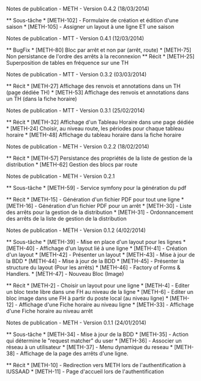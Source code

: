 Notes de publication - METH - Version 0.4.2 (18/03/2014)

** Sous-tâche
    * [METH-102] - Formulaire de création et édition d'une saison
    * [METH-105] - Assigner un layout à une ligne ET une saison

Notes de publication - MTT - Version 0.4.1 (12/03/2014)

** BugFix
    * [METH-80] Bloc par arrêt et non par (arrêt, route)
    * [METH-75] Non persistance de l'ordre des arrêts à la reconnexion
** Récit
    * [METH-25] Superposition de tables en fréquence sur une TH

Notes de publication - MTT - Version 0.3.2 (03/03/2014)

** Récit
    * [METH-27]     Affichage des renvois et annotations dans un TH (page dédiée TH)
    * [METH-53]     Affichage des renvois et annotations dans un TH (dans la fiche horaire)

Notes de publication - MTT - Version 0.3.1 (25/02/2014)

** Récit
    * [METH-32]	    Affichage d'un Tableau Horaire dans une page dédiée
    * [METH-24]	    Choisir, au niveau route, les périodes pour chaque tableau horaire
    * [METH-48]     Affichage du tableau horaire dans la fiche horaire

Notes de publication - METH - Version 0.2.2 (18/02/2014)

** Récit
    * [METH-57]	 Persistance des propriétés de la liste de gestion de la distribution
    * [METH-62]	 Gestion des blocs par route

Notes de publication - METH - Version 0.2.1

** Sous-tâche
    * [METH-59] - Service symfony pour la génération du pdf

** Récit
    * [METH-15] - Génération d'un fichier PDF pour tout une ligne
    * [METH-16] - Génération d'un fichier PDF pour un arrêt
    * [METH-30] - Liste des arrêts pour la gestion de la distribution
    * [METH-31] - Ordonnancement des arrêts de la liste de gestion de la distribution


Notes de publication - METH - Version 0.1.2 (4/02/2014)

** Sous-tâche
    * [METH-39] - Mise en place d'un layout pour les lignes
    * [METH-40] - Affichage d'un layout lié à une ligne
    * [METH-41] - Création d'un layout
    * [METH-42] - Présenter un layout
    * [METH-43] - Mise à jour de la BDD
    * [METH-44] - Mise à jour de la BDD
    * [METH-45] - Présenter la structure du layout (Pour les arrêts)
    * [METH-46] - Factory of Forms & Handlers.
    * [METH-47] - Nouveau Bloc (Image)

** Récit
    * [METH-2] - Choisir un layout pour une ligne
    * [METH-4] - Editer un bloc texte libre dans une FH au niveau de la ligne
    * [METH-6] - Editer un bloc image dans une FH à partir du poste local (au niveau ligne)
    * [METH-12] - Affichage d'une Fiche horaire au niveau ligne
    * [METH-33] - Affichage d'une Fiche horaire au niveau arrêt


Notes de publication - METH - Version 0.1.1 (24/01/2014)

** Sous-tâche
    * [METH-34] - Mise à jour de la BDD
    * [METH-35] - Action qui détermine le "request matcher" du user
    * [METH-36] - Associer un réseau à un utilisateur
    * [METH-37] - Menu dynamique du reseau
    * [METH-38] - Affichage de la page des arrêts d'une ligne.

** Récit
    * [METH-10] - Redirection vers METH lors de l'authentification à IUSSAAD
    * [METH-11] - Page d'accueil lors de l'authentification
